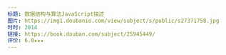```yaml
---
标题: 数据结构与算法JavaScript描述
图片: https://img1.doubanio.com/view/subject/s/public/s27371758.jpg
时时: 2014
链接: https://book.douban.com/subject/25945449/
评价: 6.0★★★
---
```

